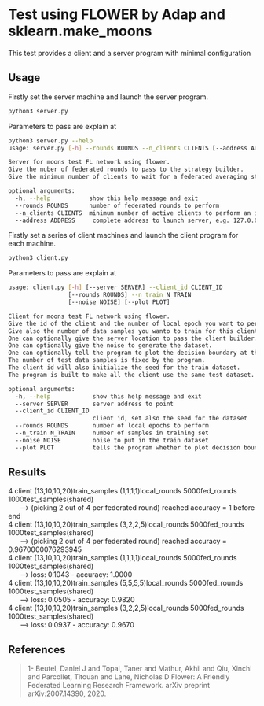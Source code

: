 # Test using FLOWER by Adap and sklearn.make_moons
This test provides a client and a server program with minimal configuration

## Usage
Firstly set the server machine and launch the server program.
```bash
python3 server.py
```
Parameters to pass are explain at
```bash
python3 server.py --help
usage: server.py [-h] --rounds ROUNDS --n_clients CLIENTS [--address ADDRES]

Server for moons test FL network using flower.
Give the nuber of federated rounds to pass to the strategy builder.
Give the minimum number of clients to wait for a federated averaging step.

optional arguments:
  -h, --help           show this help message and exit
  --rounds ROUNDS      number of federated rounds to perform
  --n_clients CLIENTS  minimum number of active clients to perform an iteration step
  --address ADDRESS     complete address to launch server, e.g. 127.0.0.1:8081
```
Firstly set a series of client machines and launch the client program for each machine.
```bash
python3 client.py
```
Parameters to pass are explain at
```bash
usage: client.py [-h] [--server SERVER] --client_id CLIENT_ID
                 [--rounds ROUNDS] --n_train N_TRAIN
                 [--noise NOISE] [--plot PLOT]

Client for moons test FL network using flower.
Give the id of the client and the number of local epoch you want to perform.
Give also the number of data samples you wanto to train for this client.
One can optionally give the server location to pass the client builder.
One can optionally give the noise to generate the dataset.
One can optionally tell the program to plot the decision boundary at the evaluation step.
The number of test data samples is fixed by the program.
The client id will also initialize the seed for the train dataset.
The program is built to make all the client use the same test dataset.

optional arguments:
  -h, --help            show this help message and exit
  --server SERVER       server address to point
  --client_id CLIENT_ID
                        client id, set also the seed for the dataset
  --rounds ROUNDS       number of local epochs to perform
  --n_train N_TRAIN     number of samples in training set
  --noise NOISE         noise to put in the train dataset
  --plot PLOT           tells the program whether to plot decision boundary or not
```

## Results
4 client (13,10,10,20)train_samples (1,1,1,1)local_rounds 5000fed_rounds 1000test_samples(shared)\
&nbsp;&nbsp;&nbsp;&nbsp;&nbsp;&nbsp;--> (picking 2 out of 4 per federated round)  reached accuracy = 1 before end\
4 client (13,10,10,20)train_samples (3,2,2,5)local_rounds 5000fed_rounds 1000test_samples(shared)\
&nbsp;&nbsp;&nbsp;&nbsp;&nbsp;&nbsp;--> (picking 2 out of 4 per federated round)  reached accuracy = 0.9670000076293945\
4 client (13,10,10,20)train_samples (1,1,1,1)local_rounds 5000fed_rounds 1000test_samples(shared)\
&nbsp;&nbsp;&nbsp;&nbsp;&nbsp;&nbsp;--> loss: 0.1043 - accuracy: 1.0000\
4 client (13,10,10,20)train_samples (5,5,5,5)local_rounds 5000fed_rounds 1000test_samples(shared)\
&nbsp;&nbsp;&nbsp;&nbsp;&nbsp;&nbsp;--> loss: 0.0505 - accuracy: 0.9820\
4 client (13,10,10,20)train_samples (3,2,2,5)local_rounds 5000fed_rounds 1000test_samples(shared)\
&nbsp;&nbsp;&nbsp;&nbsp;&nbsp;&nbsp;--> loss: 0.0937 - accuracy: 0.9670  


## References

<blockquote>1- Beutel, Daniel J and Topal, Taner and Mathur, Akhil and Qiu, Xinchi and Parcollet, Titouan and Lane, Nicholas D Flower: A Friendly Federated Learning Research Framework. arXiv preprint arXiv:2007.14390, 2020. </blockquote>
